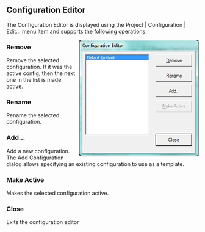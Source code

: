 ## Configuration Editor

The Configuration Editor is displayed using the Project | Configuration | Edit... menu item and supports the following operations:

<img align="right" src="project-editor/images/configEditor.jpg">

### Remove

Remove the selected configuration. If it was the active config, then the next one in the list is made active.

### Rename

Rename the selected configuration.

### Add...

Add a new configuration. The Add Configuration dialog allows specifying an existing configuration to use as a template.

### Make Active

Makes the selected configuration active.

### Close

Exits the configuration editor